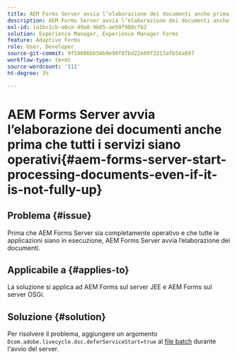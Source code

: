 ```yaml
---
title: AEM Forms Server avvia l’elaborazione dei documenti anche prima che tutti i servizi siano operativi.
description: AEM Forms Server avvia l’elaborazione dei documenti anche prima che tutti i servizi siano operativi sul server JEE e sul server OSGi.
exl-id: 1a1bc1cb-e0ce-49a0-9b05-ae59f900cfb2
solution: Experience Manager, Experience Manager Forms
feature: Adaptive Forms
role: User, Developer
source-git-commit: 9f59606bb58b9e90f07bd22e89f3213afb54a697
workflow-type: tm+mt
source-wordcount: '111'
ht-degree: 3%

---
```


# AEM Forms Server avvia l’elaborazione dei documenti anche prima che tutti i servizi siano operativi{#aem-forms-server-start-processing-documents-even-if-it-is-not-fully-up}

## Problema   {#issue}

<!--When user restarts AEM Forms server, the current calling processes or services still continue such as rendering PDF documents and more. It causes the restart of the AEM Forms server to not startup correctly.-->

Prima che AEM Forms Server sia completamente operativo e che tutte le applicazioni siano in esecuzione, AEM Forms Server avvia l’elaborazione dei documenti.


## Applicabile a {#applies-to}

La soluzione si applica ad AEM Forms sul server JEE e AEM Forms sul server OSGi.

## Soluzione {#solution}

Per risolvere il problema, aggiungere un argomento `Dcom.adobe.livecycle.dsc.deferServiceStart=true` al [file batch](https://experienceleague.adobe.com/docs/experience-manager-65/deploying/deploying/command-line-start-and-stop.html?lang=it#windows-platform-start-bat-script-example) durante l&#39;avvio del server.
